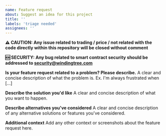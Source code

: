 ```yaml
---
name: Feature request
about: Suggest an idea for this project
title: ''
labels: 'triage needed'
assignees: ''
---
```


**⚠️ CAUTION: Any issue related to trading / price / not related with the code directly within this repository will be closed without comment**

**🆘 SECURITY: Any bug related to smart contract security should be addressed to security@windingtree.com**

**Is your feature request related to a problem? Please describe.**
A clear and concise description of what the problem is. Ex. I'm always frustrated when [...]

**Describe the solution you'd like**
A clear and concise description of what you want to happen.

**Describe alternatives you've considered**
A clear and concise description of any alternative solutions or features you've considered.

**Additional context**
Add any other context or screenshots about the feature request here.
